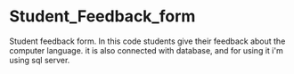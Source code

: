 # Student_Feedback_form
Student feedback form. In this code students give their feedback about the computer language. it is also connected with database, and for using it i'm using sql server.
